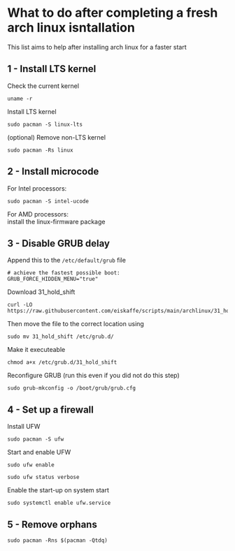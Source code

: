 # What to do after completing a fresh arch linux isntallation
This list aims to help after installing arch linux for a faster start

## 1 - Install LTS kernel
Check the current kernel
```terminal
uname -r
```
Install LTS kernel
```terminal
sudo pacman -S linux-lts
```

(optional) Remove non-LTS kernel
```terminal
sudo pacman -Rs linux
```

## 2 - Install microcode
For Intel processors:
```terminal
sudo pacman -S intel-ucode
```

For AMD processors:<br>
install the linux-firmware package

## 3 - Disable GRUB delay
Append this to the `/etc/default/grub` file
```
# achieve the fastest possible boot:
GRUB_FORCE_HIDDEN_MENU="true"
```
Download 31_hold_shift
```terminal
curl -LO https://raw.githubusercontent.com/eiskaffe/scripts/main/archlinux/31_hold_shift
```
Then move the file to the correct location using
```terminal
sudo mv 31_hold_shift /etc/grub.d/
```
Make it executeable
```terminal
chmod a+x /etc/grub.d/31_hold_shift 
```
Reconfigure GRUB (run this even if you did not do this step)
```terminal
sudo grub-mkconfig -o /boot/grub/grub.cfg
```

## 4 - Set up a firewall
Install UFW
```terminal
sudo pacman -S ufw
```
Start and enable UFW
```terminal
sudo ufw enable
```
```terminal
sudo ufw status verbose
```
Enable the start-up on system start
```terminal
sudo systemctl enable ufw.service
```

## 5 - Remove orphans
```terminal
sudo pacman -Rns $(pacman -Qtdq)
```
